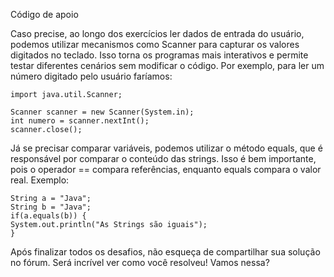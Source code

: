 Código de apoio

Caso precise, ao longo dos exercícios ler dados de entrada do 
usuário, podemos utilizar mecanismos como Scanner para capturar 
os valores digitados no teclado. Isso torna os programas mais 
interativos e permite testar diferentes cenários sem modificar 
o código. Por exemplo, para ler um número digitado pelo usuário 
faríamos:

```
import java.util.Scanner;

Scanner scanner = new Scanner(System.in);
int numero = scanner.nextInt();
scanner.close();
```
Já se precisar comparar variáveis, podemos utilizar o método 
equals, que é responsável por comparar o conteúdo das strings. 
Isso é bem importante, pois o operador == compara referências, 
enquanto equals compara o valor real. Exemplo:
```
String a = "Java";
String b = "Java";
if(a.equals(b)) {
System.out.println("As Strings são iguais");
}
```
Após finalizar todos os desafios, não esqueça de compartilhar 
sua solução no fórum. Será incrível ver como você resolveu! 
Vamos nessa?
